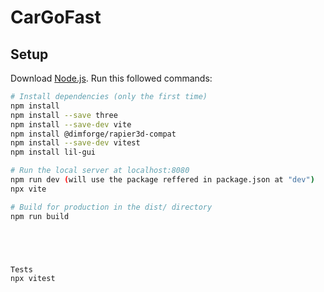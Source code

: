 # CarGoFast

## Setup

Download [Node.js](https://nodejs.org/en/download/).
Run this followed commands:

```bash
# Install dependencies (only the first time)
npm install
npm install --save three
npm install --save-dev vite
npm install @dimforge/rapier3d-compat
npm install --save-dev vitest
npm install lil-gui

# Run the local server at localhost:8080
npm run dev (will use the package reffered in package.json at "dev")
npx vite

# Build for production in the dist/ directory
npm run build





Tests
npx vitest

```
